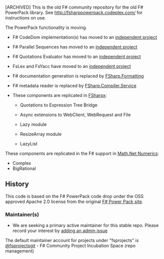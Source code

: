 
[ARCHIVED] This is the old F# community repository for the old F# PowerPack library. 
See http://fsharppowerpack.codeplex.com/ for instructions on use.

The PowerPack functionality is moving.

 * F# CodeDom implementation(s) has moved to an [independent project](http://fsprojects.github.io/FSharp.Compiler.CodeDom)

 * F# Parallel Sequences has moved to an [independent project](http://fsprojects.github.io/FSharp.Collections.ParallelSeq)

 * F# Quotations Evaluator has moved to an [independent project](http://fsprojects.github.io/FSharp.Quotations.Evaluator)

 * FsLex and FsYacc have moved to an [independent project](http://fsprojects.github.io/FsLexYacc/)

 * F# documentation generation is replaced by [FSharp.Formatting](http://tpetricek.github.io/FSharp.Formatting/)

 * F# metadata reader is replaced by [FSharp.Compiler.Service](http://fsharp.github.io/FSharp.Compiler.Service/)

 * These components are replicated in [FSharpx](https://github.com/fsprojects/fsharpx):

   * Quotations to Expression Tree Bridge

   * Async extensions to WebClient, WebRequest and File

   * Lazy module

   * ResizeArray module

   * LazyList

These components are replicated in the F# support in [Math.Net Numerics](http://numerics.mathdotnet.com/):

 * Complex
 * BigRational

History
-------

This code is based on the F# PowerPack code drop under the OSS approved Apache 2.0 
license from the original [F# Power Pack site](http://fsharppowerpack.codeplex.com/).

### Maintainer(s)

- We are seeking a primary active maintainer for this stable repo. Please record your interest by [adding an admin issue](https://github.com/fsprojects/FsProjectsAdmin/issues)

The default maintainer account for projects under "fsprojects" is [@fsprojectsgit](https://github.com/fsprojectsgit) - F# Community Project Incubation Space (repo management)
